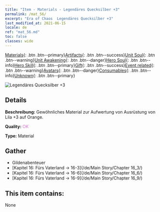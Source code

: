 ```yaml
---
title: "Item - Materials - Legendäres Quecksilber +3"
permalink: /mat_56/
excerpt: "Era of Chaos  Legendäres Quecksilber +3"
last_modified_at: 2021-06-15
locale: de
ref: "mat_56.md"
toc: false
classes: wide
---
```

 [Materials](/ItemsDE/){: .btn .btn--primary}[Artifacts](/ItemsDE/Artifacts/){: .btn .btn--success}[Unit Soul](/ItemsDE/UnitSoul/){: .btn .btn--warning}[Unit Awakening](/ItemsDE/UnitAwakening/){: .btn .btn--danger}[Hero Soul](/ItemsDE/HeroSoul/){: .btn .btn--info}[Hero Skill](/ItemsDE/HeroSkill/){: .btn .btn--primary}[Gift](/ItemsDE/Gift/){: .btn .btn--success}[Event related](/ItemsDE/Events/){: .btn .btn--warning}[Avatars](/ItemsDE/Avatars/){: .btn .btn--danger}[Consumables](/ItemsDE/Consumables/){: .btn .btn--info}[Unknown](/ItemsDE/Unknown/){: .btn .btn--primary}

 ![Legendäres Quecksilber +3](/images/t/i_cailiao_shuiyin2.png)

## Details
 **Beschreibung:** Gewöhnliches Material zur Aufwertung von Ausrüstung von Lila +3 auf Orange.

 **Quality:** <span style="color: #DA70D6">OK</span>

 **Type:** Material

## Gather

*    Gildenabenteuer 
*    [Kapitel 16: Fürs Vaterland -> 16-3](/de/Main Story/Chapter 16_3/) 
*    [Kapitel 16: Fürs Vaterland -> 16-6](/de/Main Story/Chapter 16_6/) 
*    [Kapitel 16: Fürs Vaterland -> 16-9](/de/Main Story/Chapter 16_9/) 

## This item contains:

  None

